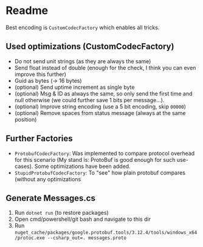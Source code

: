 # Readme

Best encoding is `CustomCodecFactory` which enables all tricks.

## Used optimizations (CustomCodecFactory)

- Do not send unit strings (as they are always the same)
- Send float instead of double (enough for the check, I think you can even improve this further)
- Guid as bytes (-> 16 bytes)
- (optional) Send uptime increment as single byte
- (optional) Msg & ID as always the same, so only send the first time and null otherwise (we could further save 1 bits per message...).
- (optional) Improve string encoding (use a 5 bit encoding, skip `00000`)
- (optional) Remove spaces from status message (always at the same position)

## Further Factories

- `ProtobufCodecFactory`: Was implemented to compare protocol overhead for this scenario (My stand is: ProtoBuf is good enough for such use-cases). Some optimizations have been added.
- `StupidProtobufCodecFactory`: To "see" how plain protobuf compares (without any optimizations 

## Generate Messages.cs

1. Run `dotnet run` (to restore packages)
2. Open cmd/powershell/git bash and navigate to this dir
3. Run `nuget_cache/packages/google.protobuf.tools/3.12.4/tools/windows_x64/protoc.exe --csharp_out=. messages.proto`
